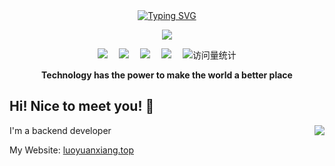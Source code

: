 <div align="center">

  <!-- dynamic typing effect 动态打字效果 -->
  <div align="center">
    <a href="https://blog.sunguoqi.com/">
      <img src="https://readme-typing-svg.demolab.com?font=Fira+Code&pause=1000&width=435&lines=println(%22Hello%2C%20World%22);Lorin 洛林&center=true&size=27" alt="Typing SVG" />
    </a>
  </div>

  <!-- knock code pictures 敲代码的图片 -->
<img src="https://cdn.jsdelivr.net/gh/sun0225SUN/sun0225SUN/assets/images/coding.gif" /><br>

  <!-- profile logo 个人资料徽标 -->
  <div align="center">
    <a href="https://juejin.cn/user/3104676568636152"><img src="https://img.shields.io/badge/Website-博客-blue" /></a>&emsp;
    <a href="https://space.bilibili.com/354256471/"><img src="https://img.shields.io/badge/Bilibili-B站-ff69b4" /></a>&emsp;
    <a href="https://blog.csdn.net/baidu_38296324/"><img src="https://img.shields.io/badge/CSDN-论坛-c32136" /></a>&emsp;
    <a href="https://www.zhihu.com/people/luoyuanxiangvip"><img src="https://img.shields.io/badge/Zhihu-知乎-blue" /></a>&emsp;
    <!-- visitor statistics logo 访问量统计徽标 -->
    <img src="https://komarev.com/ghpvc/?username=luoyuanxiang&label=Views&color=0e75b6&style=flat" alt="访问量统计" />
  </div>
<p><b>Technology has the power to make the world a better place</b></p>
</div>

## Hi! Nice to meet you! 👋

<a href="https://https://luoyuanxiang.top/" target="_blank"><img align="right" src="https://github-readme-stats.vercel.app/api?username=luoyuanxiang&show_icons=true&count_private=false&theme=vue-dark" /></a>

I'm a backend developer

My Website: [luoyuanxiang.top](https://luoyuanxiang.top)
